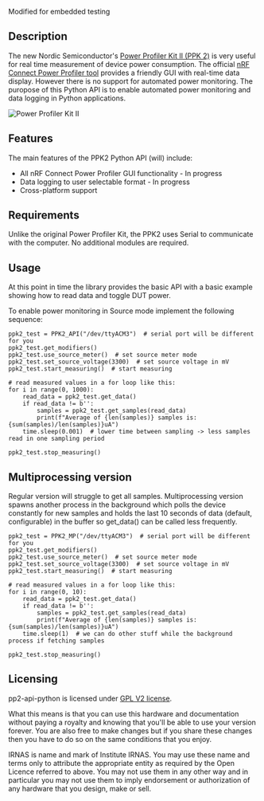 Modified for embedded testing

## Description
The new Nordic Semiconductor's [Power Profiler Kit II (PPK 2)](https://www.nordicsemi.com/Software-and-tools/Development-Tools/Power-Profiler-Kit-2) is very useful for real time measurement of device power consumption. The official [nRF Connect Power Profiler tool](https://github.com/NordicSemiconductor/pc-nrfconnect-ppk) provides a friendly GUI with real-time data display. However there is no support for automated power monitoring. The puropose of this Python API is to enable automated power monitoring and data logging in Python applications.

![Power Profiler Kit II](https://github.com/IRNAS/ppk2-api-python/blob/master/images/power-profiler-kit-II.jpg)

## Features
The main features of the PPK2 Python API (will) include:
* All nRF Connect Power Profiler GUI functionality - In progress
* Data logging to user selectable format - In progress
* Cross-platform support

## Requirements
Unlike the original Power Profiler Kit, the PPK2 uses Serial to communicate with the computer. No additional modules are required.

## Usage
At this point in time the library provides the basic API with a basic example showing how to read data and toggle DUT power.

To enable power monitoring in Source mode implement the following sequence:
```
ppk2_test = PPK2_API("/dev/ttyACM3")  # serial port will be different for you
ppk2_test.get_modifiers()
ppk2_test.use_source_meter()  # set source meter mode
ppk2_test.set_source_voltage(3300)  # set source voltage in mV
ppk2_test.start_measuring()  # start measuring

# read measured values in a for loop like this:
for i in range(0, 1000):
    read_data = ppk2_test.get_data()
    if read_data != b'':
        samples = ppk2_test.get_samples(read_data)
        print(f"Average of {len(samples)} samples is: {sum(samples)/len(samples)}uA")
    time.sleep(0.001)  # lower time between sampling -> less samples read in one sampling period
    
ppk2_test.stop_measuring()
```

## Multiprocessing version
Regular version will struggle to get all samples. Multiprocessing version spawns another process in the background which polls the device constantly for new samples and holds the last 10 seconds of data (default, configurable) in the buffer so get_data() can be called less frequently.

```
ppk2_test = PPK2_MP("/dev/ttyACM3")  # serial port will be different for you
ppk2_test.get_modifiers()
ppk2_test.use_source_meter()  # set source meter mode
ppk2_test.set_source_voltage(3300)  # set source voltage in mV
ppk2_test.start_measuring()  # start measuring

# read measured values in a for loop like this:
for i in range(0, 10):
    read_data = ppk2_test.get_data()
    if read_data != b'':
        samples = ppk2_test.get_samples(read_data)
        print(f"Average of {len(samples)} samples is: {sum(samples)/len(samples)}uA")
    time.sleep(1)  # we can do other stuff while the background process if fetching samples

ppk2_test.stop_measuring()

```

## Licensing
pp2-api-python is licensed under [GPL V2 license](https://www.gnu.org/licenses/old-licenses/gpl-2.0.en.html).

What this means is that you can use this hardware and documentation without paying a royalty and knowing that you'll be able to use your version forever. You are also free to make changes but if you share these changes then you have to do so on the same conditions that you enjoy.

IRNAS is name and mark of Institute IRNAS. You may use these name and terms only to attribute the appropriate entity as required by the Open Licence referred to above. You may not use them in any other way and in particular you may not use them to imply endorsement or authorization of any hardware that you design, make or sell.
